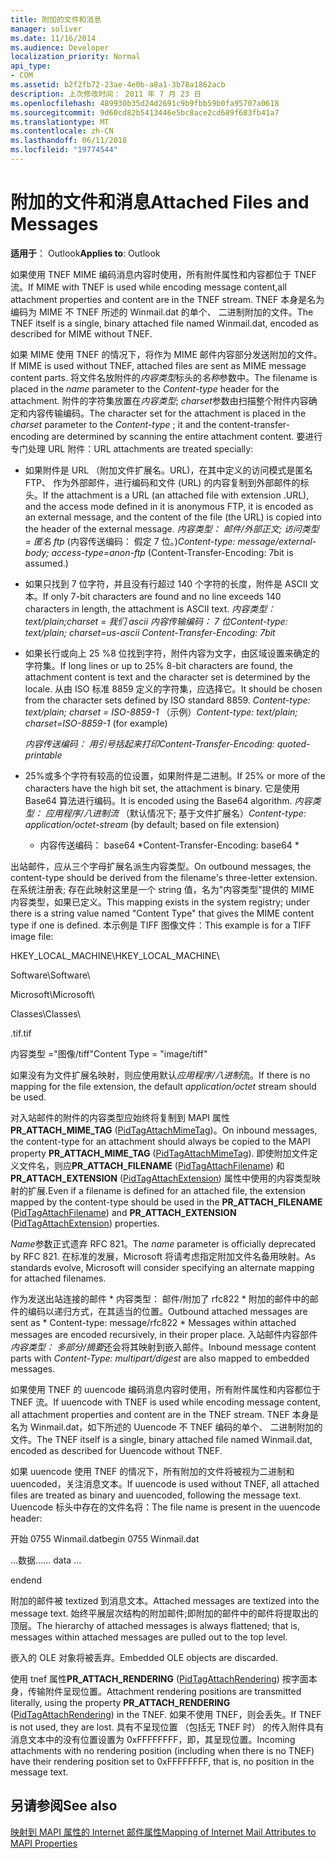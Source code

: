 ```yaml
---
title: 附加的文件和消息
manager: soliver
ms.date: 11/16/2014
ms.audience: Developer
localization_priority: Normal
api_type:
- COM
ms.assetid: b2f2fb72-23ae-4e0b-a8a1-3b78a1862acb
description: 上次修改时间： 2011 年 7 月 23 日
ms.openlocfilehash: 489930b35d24d2691c9b9fbb59b0fa95707a0618
ms.sourcegitcommit: 9d60cd82b5413446e5bc8ace2cd689f683fb41a7
ms.translationtype: MT
ms.contentlocale: zh-CN
ms.lasthandoff: 06/11/2018
ms.locfileid: "19774544"
---
```

# <a name="attached-files-and-messages"></a><span data-ttu-id="c47a0-103">附加的文件和消息</span><span class="sxs-lookup"><span data-stu-id="c47a0-103">Attached Files and Messages</span></span>

  
  
<span data-ttu-id="c47a0-104">**适用于**： Outlook</span><span class="sxs-lookup"><span data-stu-id="c47a0-104">**Applies to**: Outlook</span></span> 
  
<span data-ttu-id="c47a0-105">如果使用 TNEF MIME 编码消息内容时使用，所有附件属性和内容都位于 TNEF 流。</span><span class="sxs-lookup"><span data-stu-id="c47a0-105">If MIME with TNEF is used while encoding message content,all attachment properties and content are in the TNEF stream.</span></span> <span data-ttu-id="c47a0-106">TNEF 本身是名为编码为 MIME 不 TNEF 所述的 Winmail.dat 的单个、 二进制附加的文件。</span><span class="sxs-lookup"><span data-stu-id="c47a0-106">The TNEF itself is a single, binary attached file named Winmail.dat, encoded as described for MIME without TNEF.</span></span> 
  
<span data-ttu-id="c47a0-107">如果 MIME 使用 TNEF 的情况下，将作为 MIME 邮件内容部分发送附加的文件。</span><span class="sxs-lookup"><span data-stu-id="c47a0-107">If MIME is used without TNEF, attached files are sent as MIME message content parts.</span></span> <span data-ttu-id="c47a0-108">将文件名放附件的*内容类型*标头的*名称*参数中。</span><span class="sxs-lookup"><span data-stu-id="c47a0-108">The filename is placed in the  *name*  parameter to the  *Content-type*  header for the attachment.</span></span> <span data-ttu-id="c47a0-109">附件的字符集放置在*内容类型*; *charset*参数由扫描整个附件内容确定和内容传输编码。</span><span class="sxs-lookup"><span data-stu-id="c47a0-109">The character set for the attachment is placed in the  *charset*  parameter to the  *Content-type*  ; it and the content-transfer-encoding are determined by scanning the entire attachment content.</span></span> <span data-ttu-id="c47a0-110">要进行专门处理 URL 附件：</span><span class="sxs-lookup"><span data-stu-id="c47a0-110">URL attachments are treated specially:</span></span> 
  
- <span data-ttu-id="c47a0-111">如果附件是 URL （附加文件扩展名。URL)，在其中定义的访问模式是匿名 FTP、 作为外部邮件，进行编码和文件 (URL) 的内容复制到外部邮件的标头。</span><span class="sxs-lookup"><span data-stu-id="c47a0-111">If the attachment is a URL (an attached file with extension .URL), and the access mode defined in it is anonymous FTP, it is encoded as an external message, and the content of the file (the URL) is copied into the header of the external message.</span></span> <span data-ttu-id="c47a0-112">*内容类型： 邮件/外部正文; 访问类型 = 匿名 ftp* (内容传送编码： 假定 7 位。)</span><span class="sxs-lookup"><span data-stu-id="c47a0-112">*Content-type: message/external-body; access-type=anon-ftp*  (Content-Transfer-Encoding: 7bit is assumed.)</span></span> 
    
- <span data-ttu-id="c47a0-113">如果只找到 7 位字符，并且没有行超过 140 个字符的长度，附件是 ASCII 文本。</span><span class="sxs-lookup"><span data-stu-id="c47a0-113">If only 7-bit characters are found and no line exceeds 140 characters in length, the attachment is ASCII text.</span></span> <span data-ttu-id="c47a0-114">*内容类型： text/plain;charset = 我们 ascii 内容传输编码： 7 位*</span><span class="sxs-lookup"><span data-stu-id="c47a0-114">*Content-type: text/plain; charset=us-ascii Content-Transfer-Encoding: 7bit*</span></span> 
    
- <span data-ttu-id="c47a0-115">如果长行或向上 25 %8 位找到字符，附件内容为文字，由区域设置来确定的字符集。</span><span class="sxs-lookup"><span data-stu-id="c47a0-115">If long lines or up to 25% 8-bit characters are found, the attachment content is text and the character set is determined by the locale.</span></span> <span data-ttu-id="c47a0-116">从由 ISO 标准 8859 定义的字符集，应选择它。</span><span class="sxs-lookup"><span data-stu-id="c47a0-116">It should be chosen from the character sets defined by ISO standard 8859.</span></span> <span data-ttu-id="c47a0-117">*Content-type: text/plain; charset = ISO-8859-1* （示例）</span><span class="sxs-lookup"><span data-stu-id="c47a0-117">*Content-type: text/plain; charset=ISO-8859-1*  (for example)</span></span> 
    
     <span data-ttu-id="c47a0-118">*内容传送编码： 用引号括起来打印*</span><span class="sxs-lookup"><span data-stu-id="c47a0-118">*Content-Transfer-Encoding: quoted-printable*</span></span> 
    
- <span data-ttu-id="c47a0-119">25%或多个字符有较高的位设置，如果附件是二进制。</span><span class="sxs-lookup"><span data-stu-id="c47a0-119">If 25% or more of the characters have the high bit set, the attachment is binary.</span></span> <span data-ttu-id="c47a0-120">它是使用 Base64 算法进行编码。</span><span class="sxs-lookup"><span data-stu-id="c47a0-120">It is encoded using the Base64 algorithm.</span></span> <span data-ttu-id="c47a0-121">*内容类型： 应用程序/八进制流* （默认情况下; 基于文件扩展名）</span><span class="sxs-lookup"><span data-stu-id="c47a0-121">*Content-type: application/octet-stream*  (by default; based on file extension)</span></span> 
    
     * <span data-ttu-id="c47a0-122">内容传送编码： base64 \*</span><span class="sxs-lookup"><span data-stu-id="c47a0-122">Content-Transfer-Encoding: base64 \*</span></span> 
    
<span data-ttu-id="c47a0-123">出站邮件，应从三个字母扩展名派生内容类型。</span><span class="sxs-lookup"><span data-stu-id="c47a0-123">On outbound messages, the content-type should be derived from the filename's three-letter extension.</span></span> <span data-ttu-id="c47a0-124">在系统注册表; 存在此映射这里是一个 string 值，名为"内容类型"提供的 MIME 内容类型，如果已定义。</span><span class="sxs-lookup"><span data-stu-id="c47a0-124">This mapping exists in the system registry; under there is a string value named "Content Type" that gives the MIME content type if one is defined.</span></span> <span data-ttu-id="c47a0-125">本示例是 TIFF 图像文件：</span><span class="sxs-lookup"><span data-stu-id="c47a0-125">This example is for a TIFF image file:</span></span>
  
<span data-ttu-id="c47a0-126">HKEY_LOCAL_MACHINE\\</span><span class="sxs-lookup"><span data-stu-id="c47a0-126">HKEY_LOCAL_MACHINE\\</span></span>
  
<span data-ttu-id="c47a0-127">Software\\</span><span class="sxs-lookup"><span data-stu-id="c47a0-127">Software\\</span></span>
  
<span data-ttu-id="c47a0-128">Microsoft\\</span><span class="sxs-lookup"><span data-stu-id="c47a0-128">Microsoft\\</span></span>
  
<span data-ttu-id="c47a0-129">Classes\\</span><span class="sxs-lookup"><span data-stu-id="c47a0-129">Classes\\</span></span>
  
<span data-ttu-id="c47a0-130">.tif</span><span class="sxs-lookup"><span data-stu-id="c47a0-130">.tif</span></span>
  
<span data-ttu-id="c47a0-131">内容类型 ="图像/tiff"</span><span class="sxs-lookup"><span data-stu-id="c47a0-131">Content Type = "image/tiff"</span></span>
  
<span data-ttu-id="c47a0-132">如果没有为文件扩展名映射，则应使用默认*应用程序/八进制*流。</span><span class="sxs-lookup"><span data-stu-id="c47a0-132">If there is no mapping for the file extension, the default  *application/octet*  stream should be used.</span></span> 
  
<span data-ttu-id="c47a0-133">对入站邮件的附件的内容类型应始终将复制到 MAPI 属性**PR_ATTACH_MIME_TAG** ([PidTagAttachMimeTag](pidtagattachmimetag-canonical-property.md))。</span><span class="sxs-lookup"><span data-stu-id="c47a0-133">On inbound messages, the content-type for an attachment should always be copied to the MAPI property **PR_ATTACH_MIME_TAG** ([PidTagAttachMimeTag](pidtagattachmimetag-canonical-property.md)).</span></span> <span data-ttu-id="c47a0-134">即使附加文件定义文件名，则应**PR_ATTACH_FILENAME** ([PidTagAttachFilename](pidtagattachfilename-canonical-property.md)) 和**PR_ATTACH_EXTENSION** ([PidTagAttachExtension](pidtagattachextension-canonical-property.md)) 属性中使用的内容类型映射的扩展.</span><span class="sxs-lookup"><span data-stu-id="c47a0-134">Even if a filename is defined for an attached file, the extension mapped by the content-type should be used in the **PR_ATTACH_FILENAME** ([PidTagAttachFilename](pidtagattachfilename-canonical-property.md)) and **PR_ATTACH_EXTENSION** ([PidTagAttachExtension](pidtagattachextension-canonical-property.md)) properties.</span></span>
  
<span data-ttu-id="c47a0-135">*Name*参数正式遗弃 RFC 821。</span><span class="sxs-lookup"><span data-stu-id="c47a0-135">The  *name*  parameter is officially deprecated by RFC 821.</span></span> <span data-ttu-id="c47a0-136">在标准的发展，Microsoft 将请考虑指定附加文件名备用映射。</span><span class="sxs-lookup"><span data-stu-id="c47a0-136">As standards evolve, Microsoft will consider specifying an alternate mapping for attached filenames.</span></span> 
  
<span data-ttu-id="c47a0-137">作为发送出站连接的邮件 * 内容类型： 邮件/附加了 rfc822 * 附加的邮件中的邮件的编码以递归方式，在其适当的位置。</span><span class="sxs-lookup"><span data-stu-id="c47a0-137">Outbound attached messages are sent as * Content-type: message/rfc822 *  Messages within attached messages are encoded recursively, in their proper place.</span></span> <span data-ttu-id="c47a0-138">入站邮件内容部件*内容类型： 多部分/摘要*还会将其映射到嵌入邮件。</span><span class="sxs-lookup"><span data-stu-id="c47a0-138">Inbound message content parts with  *Content-Type: multipart/digest*  are also mapped to embedded messages.</span></span> 
  
<span data-ttu-id="c47a0-139">如果使用 TNEF 的 uuencode 编码消息内容时使用，所有附件属性和内容都位于 TNEF 流。</span><span class="sxs-lookup"><span data-stu-id="c47a0-139">If uuencode with TNEF is used while encoding message content, all attachment properties and content are in the TNEF stream.</span></span> <span data-ttu-id="c47a0-140">TNEF 本身是名为 Winmail.dat，如下所述的 Uuencode 不 TNEF 编码的单个、 二进制附加的文件。</span><span class="sxs-lookup"><span data-stu-id="c47a0-140">The TNEF itself is a single, binary attached file named Winmail.dat, encoded as described for Uuencode without TNEF.</span></span>
  
<span data-ttu-id="c47a0-141">如果 uuencode 使用 TNEF 的情况下，所有附加的文件将被视为二进制和 uuencoded，关注消息文本。</span><span class="sxs-lookup"><span data-stu-id="c47a0-141">If uuencode is used without TNEF, all attached files are treated as binary and uuencoded, following the message text.</span></span> <span data-ttu-id="c47a0-142">Uuencode 标头中存在的文件名将：</span><span class="sxs-lookup"><span data-stu-id="c47a0-142">The file name is present in the uuencode header:</span></span>
  
 <span data-ttu-id="c47a0-143">开始 0755 Winmail.dat</span><span class="sxs-lookup"><span data-stu-id="c47a0-143">begin 0755 Winmail.dat</span></span> 
  
 <span data-ttu-id="c47a0-144">...数据...</span><span class="sxs-lookup"><span data-stu-id="c47a0-144">... data ...</span></span> 
  
 <span data-ttu-id="c47a0-145">end</span><span class="sxs-lookup"><span data-stu-id="c47a0-145">end</span></span> 
  
<span data-ttu-id="c47a0-146">附加的邮件被 textized 到消息文本。</span><span class="sxs-lookup"><span data-stu-id="c47a0-146">Attached messages are textized into the message text.</span></span> <span data-ttu-id="c47a0-147">始终平展层次结构的附加邮件;即附加的邮件中的邮件将提取出的顶层。</span><span class="sxs-lookup"><span data-stu-id="c47a0-147">The hierarchy of attached messages is always flattened; that is, messages within attached messages are pulled out to the top level.</span></span>
  
<span data-ttu-id="c47a0-148">嵌入的 OLE 对象将被丢弃。</span><span class="sxs-lookup"><span data-stu-id="c47a0-148">Embedded OLE objects are discarded.</span></span>
  
<span data-ttu-id="c47a0-149">使用 tnef 属性**PR_ATTACH_RENDERING** ([PidTagAttachRendering](pidtagattachrendering-canonical-property.md)) 按字面本身，传输附件呈现位置。</span><span class="sxs-lookup"><span data-stu-id="c47a0-149">Attachment rendering positions are transmitted literally, using the property **PR_ATTACH_RENDERING** ([PidTagAttachRendering](pidtagattachrendering-canonical-property.md)) in the TNEF.</span></span> <span data-ttu-id="c47a0-150">如果不使用 TNEF，则会丢失。</span><span class="sxs-lookup"><span data-stu-id="c47a0-150">If TNEF is not used, they are lost.</span></span> <span data-ttu-id="c47a0-151">具有不呈现位置 （包括无 TNEF 时） 的传入附件具有消息文本中的没有位置设置为 0xFFFFFFFF，即，其呈现位置。</span><span class="sxs-lookup"><span data-stu-id="c47a0-151">Incoming attachments with no rendering position (including when there is no TNEF) have their rendering position set to 0xFFFFFFFF, that is, no position in the message text.</span></span>
  
## <a name="see-also"></a><span data-ttu-id="c47a0-152">另请参阅</span><span class="sxs-lookup"><span data-stu-id="c47a0-152">See also</span></span>



[<span data-ttu-id="c47a0-153">映射到 MAPI 属性的 Internet 邮件属性</span><span class="sxs-lookup"><span data-stu-id="c47a0-153">Mapping of Internet Mail Attributes to MAPI Properties</span></span>](mapping-of-internet-mail-attributes-to-mapi-properties.md)

